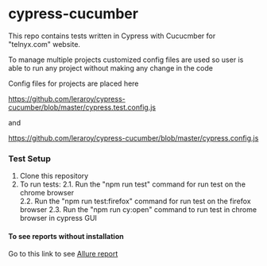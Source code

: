 # cypress-cucumber

This repo contains tests written in Cypress with Cucucmber for "telnyx.com" website.


To manage multiple projects customized config files are used so user is able to run any project without making any change in the code

Config files for projects are placed here

https://github.com/leraroy/cypress-cucumber/blob/master/cypress.test.config.js

and

https://github.com/leraroy/cypress-cucumber/blob/master/cypress.config.js

### Test Setup

1. Clone this repository
2. To run tests:
  2.1. Run the "npm run test" command for run test on the chrome browser</li>
  2.2. Run the "npm run test:firefox" command for run test on the firefox browser</li>
  2.3. Run the "npm run cy:open" command to run test in chrome browser in cypress GUI</li>
   
   
#### To see reports without installation
Go to this link to see [Allure report](https://leraroy.github.io/cypress-cucumber/4/)
